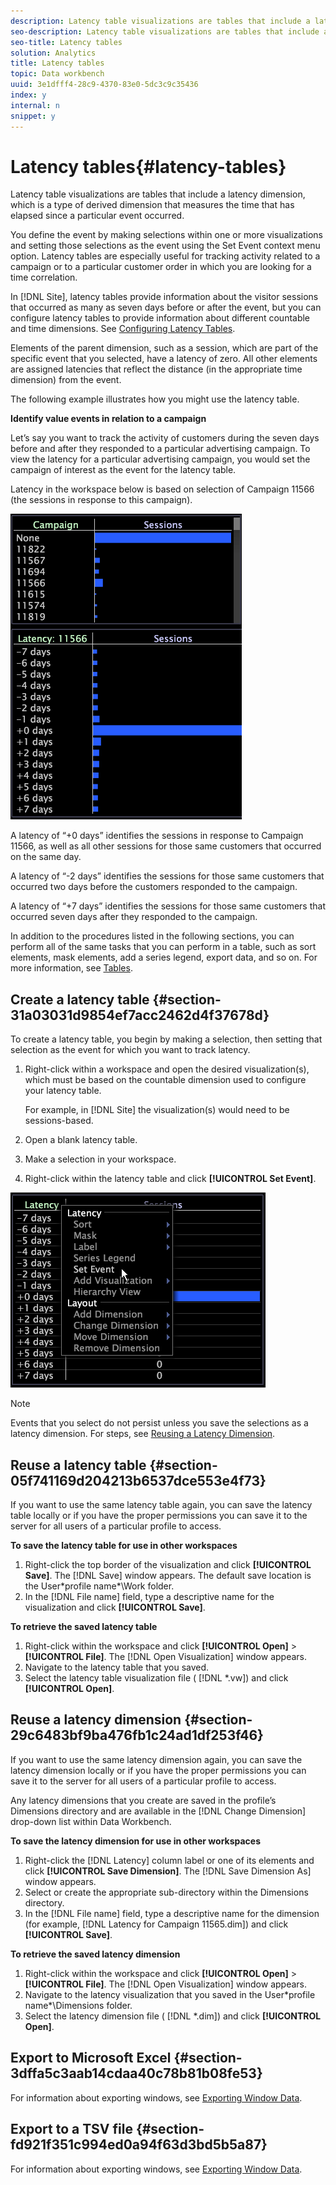 ```yaml
---
description: Latency table visualizations are tables that include a latency dimension, which is a type of derived dimension that measures the time that has elapsed since a particular event occurred.
seo-description: Latency table visualizations are tables that include a latency dimension, which is a type of derived dimension that measures the time that has elapsed since a particular event occurred.
seo-title: Latency tables
solution: Analytics
title: Latency tables
topic: Data workbench
uuid: 3e1dfff4-28c9-4370-83e0-5dc3c9c35436
index: y
internal: n
snippet: y
---
```


# Latency tables{#latency-tables}

Latency table visualizations are tables that include a latency dimension, which is a type of derived dimension that measures the time that has elapsed since a particular event occurred.

 You define the event by making selections within one or more visualizations and setting those selections as the event using the Set Event context menu option. Latency tables are especially useful for tracking activity related to a campaign or to a particular customer order in which you are looking for a time correlation.

In [!DNL Site], latency tables provide information about the visitor sessions that occurred as many as seven days before or after the event, but you can configure latency tables to provide information about different countable and time dimensions. See [Configuring Latency Tables](../../../home/c-get-started/c-intf-anlys-ftrs/c-config-ltcy-tbls/c-config-ltcy-tbls.md#concept-7175c3defec64556994f0dfcccb7d15c).

Elements of the parent dimension, such as a session, which are part of the specific event that you selected, have a latency of zero. All other elements are assigned latencies that reflect the distance (in the appropriate time dimension) from the event.

The following example illustrates how you might use the latency table.

**Identify value events in relation to a campaign**

Let’s say you want to track the activity of customers during the seven days before and after they responded to a particular advertising campaign. To view the latency for a particular advertising campaign, you would set the campaign of interest as the event for the latency table.

Latency in the workspace below is based on selection of Campaign 11566 (the sessions in response to this campaign).

![](assets/vis_Latency.png)

A latency of “+0 days” identifies the sessions in response to Campaign 11566, as well as all other sessions for those same customers that occurred on the same day.

A latency of “-2 days” identifies the sessions for those same customers that occurred two days before the customers responded to the campaign.

A latency of “+7 days” identifies the sessions for those same customers that occurred seven days after they responded to the campaign.

In addition to the procedures listed in the following sections, you can perform all of the same tasks that you can perform in a table, such as sort elements, mask elements, add a series legend, export data, and so on. For more information, see [Tables](../../../home/c-get-started/c-analysis-vis/c-tables/c-tables.md#concept-c632cb8ad9724f90ac5c294d52ae667f).

## Create a latency table {#section-31a03031d9854ef7acc2462d4f37678d}

To create a latency table, you begin by making a selection, then setting that selection as the event for which you want to track latency.

1. Right-click within a workspace and open the desired visualization(s), which must be based on the countable dimension used to configure your latency table.

   For example, in [!DNL Site] the visualization(s) would need to be sessions-based. 

1. Open a blank latency table. 
1. Make a selection in your workspace. 
1. Right-click within the latency table and click **[!UICONTROL Set Event]**.

![](assets/vis_Latency_SetEvent.png)

>[!NOTE]
>
>Events that you select do not persist unless you save the selections as a latency dimension. For steps, see [Reusing a Latency Dimension](../../../home/c-get-started/c-analysis-vis/c-lat-tbls.md#section-29c6483bf9ba476fb1c24ad1df253f46).

## Reuse a latency table {#section-05f741169d204213b6537dce553e4f73}

If you want to use the same latency table again, you can save the latency table locally or if you have the proper permissions you can save it to the server for all users of a particular profile to access.

**To save the latency table for use in other workspaces**

1. Right-click the top border of the visualization and click **[!UICONTROL Save]**. The [!DNL Save] window appears. The default save location is the User\*profile name*\Work folder. 
1. In the [!DNL File name] field, type a descriptive name for the visualization and click **[!UICONTROL Save]**.

**To retrieve the saved latency table**

1. Right-click within the workspace and click **[!UICONTROL Open]** > **[!UICONTROL File]**. The [!DNL Open Visualization] window appears. 
1. Navigate to the latency table that you saved. 
1. Select the latency table visualization file ( [!DNL *.vw]) and click **[!UICONTROL Open]**.

## Reuse a latency dimension {#section-29c6483bf9ba476fb1c24ad1df253f46}

If you want to use the same latency dimension again, you can save the latency dimension locally or if you have the proper permissions you can save it to the server for all users of a particular profile to access.

Any latency dimensions that you create are saved in the profile’s Dimensions directory and are available in the [!DNL Change Dimension] drop-down list within Data Workbench.

**To save the latency dimension for use in other workspaces**

1. Right-click the [!DNL Latency] column label or one of its elements and click **[!UICONTROL Save Dimension]**. The [!DNL Save Dimension As] window appears. 
1. Select or create the appropriate sub-directory within the Dimensions directory. 
1. In the [!DNL File name] field, type a descriptive name for the dimension (for example, [!DNL Latency for Campaign 11565.dim]) and click **[!UICONTROL Save]**.

**To retrieve the saved latency dimension**

1. Right-click within the workspace and click **[!UICONTROL Open]** > **[!UICONTROL File]**. The [!DNL Open Visualization] window appears. 
1. Navigate to the latency visualization that you saved in the User\*profile name*\Dimensions folder. 
1. Select the latency dimension file ( [!DNL *.dim]) and click **[!UICONTROL Open]**.

## Export to Microsoft Excel {#section-3dffa5c3aab14cdaa40c78b81b08fe53}

For information about exporting windows, see [Exporting Window Data](../../../home/c-get-started/c-wk-win-wksp/c-exp-win-data.md#concept-8df61d64ed434cc5a499023c44197349).

## Export to a TSV file {#section-fd921f351c994ed0a94f63d3bd5b5a87}

For information about exporting windows, see [Exporting Window Data](../../../home/c-get-started/c-wk-win-wksp/c-exp-win-data.md#concept-8df61d64ed434cc5a499023c44197349). 

